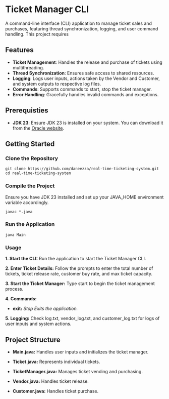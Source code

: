 # Ticket Manager CLI 
A command-line interface (CLI) application to manage ticket sales and purchases, featuring thread synchronization, logging, and user command handling. This project requires

## Features 
- **Ticket Management**: Handles the release and purchase of tickets using multithreading. 
- **Thread Synchronization**: Ensures safe access to shared resources. 
- **Logging**: Logs user inputs, actions taken by the Vendor and Customer, and system outputs to respective log files. 
- **Commands**: Supports commands to start, stop the ticket manager. 
- **Error Handling**: Gracefully handles invalid commands and exceptions.





## Prerequisties
- **JDK 23**: Ensure JDK 23 is installed on your system. You can download it from the [Oracle website](https://www.oracle.com/java/technologies/javase-jdk23-downloads.html). 
## Getting Started

### Clone the Repository 
``` 
git clone https://github.com/daneezza/real-time-ticketing-system.git
cd real-time-ticketing-system
```

### Compile the Project
Ensure you have JDK 23 installed and set up your JAVA_HOME environment variable accordingly.

```
javac *.java
```

### Run the Application
```
java Main
```

### Usage
**1. Start the CLI:** Run the application to start the Ticket Manager CLI.

**2. Enter Ticket Details:** Follow the prompts to enter the total number of tickets, ticket release rate, customer buy rate, and max ticket capacity.

**3. Start the Ticket Manager:** Type start to begin the ticket management process.

**4. Commands:** 
- **exit:** *Stop Exits the application.*

**5. Logging:** Check log.txt, vendor_log.txt, and customer_log.txt for logs of user inputs and system actions.

## Project Structure
- **Main.java:** Handles user inputs and initializes the ticket manager.

- **Ticket.java:** Represents individual tickets.

- **TicketManager.java:** Manages ticket vending and purchasing.

- **Vendor.java:** Handles ticket release.

- **Customer.java:** Handles ticket purchase.
